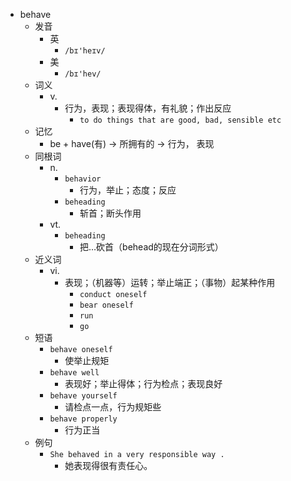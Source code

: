 - behave
  - 发音
    - 英
      - `/bɪ'heɪv/`
    - 美
      - `/bɪ'hev/`
  - 词义
    - v.
      - 行为，表现；表现得体，有礼貌；作出反应
        - `to do things that are good, bad, sensible etc`
  - 记忆
    - be + have(有) → 所拥有的 → 行为， 表现
  - 同根词
    - n.
      - `behavior`
        - 行为，举止；态度；反应
      - `beheading`
        - 斩首；断头作用
    - vt.
      - `beheading`
        - 把…砍首（behead的现在分词形式）
  - 近义词
    - vi.
      - 表现；（机器等）运转；举止端正；（事物）起某种作用
        - `conduct oneself`
        - `bear oneself`
        - `run`
        - `go`
  - 短语
    - `behave oneself`
      - 使举止规矩 
    - `behave well`
      - 表现好；举止得体；行为检点；表现良好 
    - `behave yourself`
      - 请检点一点，行为规矩些 
    - `behave properly`
      - 行为正当 
  - 例句
    - `She behaved in a very responsible way .`
      - 她表现得很有责任心。

